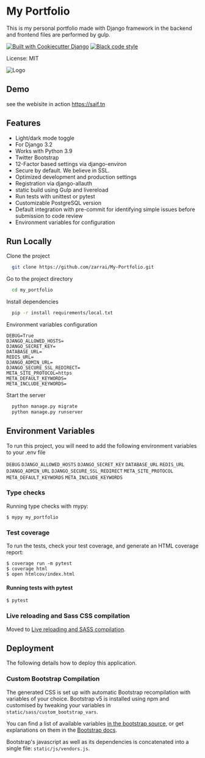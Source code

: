 # My Portfolio

This is my personal portfolio made with Django framework in the backend
and frontend files are performed by gulp.

[![Built with Cookiecutter Django](https://img.shields.io/badge/built%20with-Cookiecutter%20Django-ff69b4.svg?logo=cookiecutter)](https://github.com/cookiecutter/cookiecutter-django/)
[![Black code style](https://img.shields.io/badge/code%20style-black-000000.svg)](https://github.com/ambv/black)

License: MIT

![Logo](https://i.postimg.cc/cH1mJV4f/saif.png)


## Demo

see the webisite in action https://saif.tn


## Features

- Light/dark mode toggle
- For Django 3.2
- Works with Python 3.9
- Twitter Bootstrap
- 12-Factor based settings via django-environ
- Secure by default. We believe in SSL.
- Optimized development and production settings
- Registration via django-allauth
- static build using Gulp and livereload
- Run tests with unittest or pytest
- Customizable PostgreSQL version
- Default integration with pre-commit for identifying simple issues before submission to code review
- Environment variables for configuration


## Run Locally

Clone the project

```bash
  git clone https://github.com/zarrai/My-Portfolio.git
```

Go to the project directory

```bash
  cd my_portfolio
```

Install dependencies

```bash
  pip -r install requirements/local.txt
```
Environment variables configuration

```
DEBUG=True
DJANGO_ALLOWED_HOSTS=
DJANGO_SECRET_KEY=
DATABASE_URL=
REDIS_URL=
DJANGO_ADMIN_URL=
DJANGO_SECURE_SSL_REDIRECT=
META_SITE_PROTOCOL=https
META_DEFAULT_KEYWORDS=
META_INCLUDE_KEYWORDS=
```

Start the server

```bash
  python manage.py migrate
  python manage.py runserver
```


## Environment Variables

To run this project, you will need to add the following environment variables to your .env file

`DEBUG`
`DJANGO_ALLOWED_HOSTS`
`DJANGO_SECRET_KEY`
`DATABASE_URL`
`REDIS_URL`
`DJANGO_ADMIN_URL`
`DJANGO_SECURE_SSL_REDIRECT`
`META_SITE_PROTOCOL`
`META_DEFAULT_KEYWORDS`
`META_INCLUDE_KEYWORDS`

### Type checks

Running type checks with mypy:

    $ mypy my_portfolio

### Test coverage

To run the tests, check your test coverage, and generate an HTML coverage report:

    $ coverage run -m pytest
    $ coverage html
    $ open htmlcov/index.html

#### Running tests with pytest

    $ pytest

### Live reloading and Sass CSS compilation

Moved to [Live reloading and SASS compilation](https://cookiecutter-django.readthedocs.io/en/latest/developing-locally.html#sass-compilation-live-reloading).

## Deployment

The following details how to deploy this application.
### Custom Bootstrap Compilation

The generated CSS is set up with automatic Bootstrap recompilation with variables of your choice.
Bootstrap v5 is installed using npm and customised by tweaking your variables in `static/sass/custom_bootstrap_vars`.

You can find a list of available variables [in the bootstrap source](https://github.com/twbs/bootstrap/blob/main/scss/_variables.scss), or get explanations on them in the [Bootstrap docs](https://getbootstrap.com/docs/5.1/customize/sass/).

Bootstrap's javascript as well as its dependencies is concatenated into a single file: `static/js/vendors.js`.
